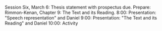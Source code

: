 Session Six, March 6:Thesis statement with prospectus due.Prepare: Rimmon-Kenan, Chapter 9: The Text and its Reading.8:00: Presentation: "Speech representation" and Daniel9:00: Presentation: "The Text and its Reading" and Daniel10:00: Activity